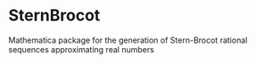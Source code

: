 # SternBrocot
Mathematica package for the generation of Stern-Brocot rational sequences approximating real numbers
